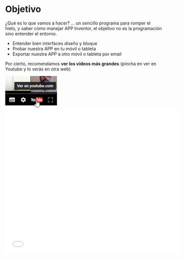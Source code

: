 
# Objetivo

¿Qué es lo que vamos a hacer? ... un sencillo programa para romper el hielo, y saber cómo manejar APP Inventor, el objetivo no es la programación sino entender el entorno.

- Entender bien interfaces diseño y bloque
- Probar nuestra APP en tu móvil o tableta
- Exportar nuestra APP a otro móvil o tableta por email

Por cierto, recomendamos **ver los vídeos más grandes** (pincha en ver en Youtube y lo verás en otra web)

<img src="img/2017-01-19_07_34_13-eXe___Objetivo.png" width="166" height="105" />

<iframe width="560" height="461" src="//www.youtube.com/embed/Jebv6S4bmXs" frameborder="0"></iframe>

